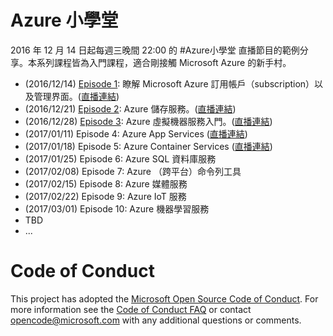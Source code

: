 # Azure 小學堂

2016 年 12 月 14 日起每週三晚間 22:00 的 #Azure小學堂 直播節目的範例分享。本系列課程皆為入門課程，適合剛接觸 Microsoft Azure 的新手村。

  * (2016/12/14) [Episode 1](ep1/README.md): 瞭解 Microsoft Azure 訂用帳戶（subscription）以及管理界面。([直播連結](https://www.facebook.com/msdn.taiwan/videos/1238798819491619/))
  * (2016/12/21) [Episode 2](ep2/README.md): Azure 儲存服務。([直播連結](https://www.facebook.com/msdn.taiwan/videos/1247469825291185/))
  * (2016/12/28) [Episode 3](ep3/README.md): Azure 虛擬機器服務入門。([直播連結](https://www.facebook.com/msdn.taiwan/videos/1256693277702173/))
  * (2017/01/11) Episode 4: Azure App Services ([直播連結](https://www.facebook.com/msdn.taiwan/videos/1267238623314305/))
  * (2017/01/18) Episode 5: Azure Container Services ([直播連結](https://www.facebook.com/msdn.taiwan/videos/1273642796007221/))
  * (2017/01/25) Episode 6: Azure SQL 資料庫服務
  * (2017/02/08) Episode 7: Azure （跨平台）命令列工具
  * (2017/02/15) Episode 8: Azure 媒體服務
  * (2017/02/22) Episode 9: Azure IoT 服務
  * (2017/03/01) Episode 10: Azure 機器學習服務
  * TBD
  * ...

# Code of Conduct
This project has adopted the [Microsoft Open Source Code of Conduct](https://opensource.microsoft.com/codeofconduct/). For more information see the [Code of Conduct FAQ](https://opensource.microsoft.com/codeofconduct/faq/) or contact [opencode@microsoft.com](mailto:opencode@microsoft.com) with any additional questions or comments.
